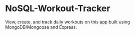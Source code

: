 # NoSQL-Workout-Tracker
View, create, and track daily workouts on this app built using MongoDB/Mongoose and Express.
